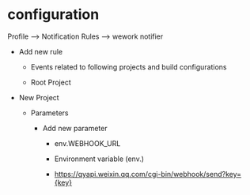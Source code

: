 # configuration

Profile --> Notification Rules -->  wework notifier

- Add new rule

    - Events related to following projects and build configurations
    
    - Root Project

- New Project

    - Parameters
    
        - Add new parameter
        
            - env.WEBHOOK_URL
            
            - Environment variable (env.)
            
            - https://qyapi.weixin.qq.com/cgi-bin/webhook/send?key={key}

